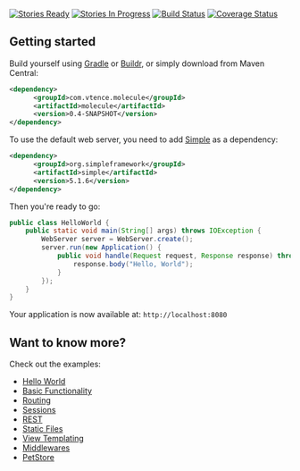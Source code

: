 [![Stories Ready](https://badge.waffle.io/testinfected/molecule.png?label=ready&title=Ready)](https://waffle.io/testinfected/molecule)
[![Stories In Progress](https://badge.waffle.io/testinfected/molecule.png?label=In%20Progress&title=Started)](https://waffle.io/testinfected/molecule)
[![Build Status](https://travis-ci.org/testinfected/molecule.png?branch=master)](https://travis-ci.org/testinfected/molecule)
[![Coverage Status](https://coveralls.io/repos/testinfected/molecule/badge.png)](https://coveralls.io/r/testinfected/molecule)

## Getting started

Build yourself using [Gradle](http://www.gradle.org) or [Buildr](http://buildr.apache.org), or simply download from Maven Central:

```xml
<dependency>
      <groupId>com.vtence.molecule</groupId>
      <artifactId>molecule</artifactId>
      <version>0.4-SNAPSHOT</version>
</dependency>
```

To use the default web server, you need to add [Simple](http://www.simpleframework.org) as a dependency:

```xml
<dependency>
      <groupId>org.simpleframework</groupId>
      <artifactId>simple</artifactId>
      <version>5.1.6</version>
</dependency>
```

Then you're ready to go:
```java
public class HelloWorld {
    public static void main(String[] args) throws IOException {
        WebServer server = WebServer.create();
        server.run(new Application() {
            public void handle(Request request, Response response) throws Exception {
                response.body("Hello, World");
            }
        });
    }
}
```

Your application is now available at:
`http://localhost:8080`

## Want to know more?

Check out the examples:
* [Hello World](https://github.com/testinfected/molecule/blob/master/src/test/java/examples/helloworld/HelloWorldExample.java)
* [Basic Functionality](https://github.com/testinfected/molecule/blob/master/src/test/java/examples/basic/BasicExample.java)
* [Routing](https://github.com/testinfected/molecule/blob/master/src/test/java/examples/routing/RoutingExample.java)
* [Sessions](https://github.com/testinfected/molecule/blob/master/src/test/java/examples/session/SessionExample.java)
* [REST](https://github.com/testinfected/molecule/blob/master/src/test/java/examples/rest/RESTExample.java)
* [Static Files](https://github.com/testinfected/molecule/blob/master/src/test/java/examples/files/StaticFilesExample.java)
* [View Templating](https://github.com/testinfected/molecule/blob/master/src/test/java/examples/templating/TemplatingExample.java)
* [Middlewares](https://github.com/testinfected/molecule/blob/master/src/test/java/examples/middlewares/MiddlewaresExample.java)
* [PetStore](https://github.com/testinfected/simple-petstore/blob/master/webapp/src/main/java/org/testinfected/petstore/PetStore.java)

